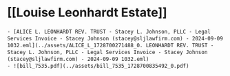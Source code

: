 # [[Louise Leonhardt Estate]]
	- [ALICE L. LEONHARDT REV. TRUST - Stacey L. Johnson, PLLC - Legal Services Invoice - Stacey Johnson (stacey@sljlawfirm.com) - 2024-09-09 1032.eml](../assets/ALICE_L_1728700271488_0. LEONHARDT REV. TRUST - Stacey L. Johnson, PLLC - Legal Services Invoice - Stacey Johnson (stacey@sljlawfirm.com) - 2024-09-09 1032.eml)
	- ![bill_7535.pdf](../assets/bill_7535_1728700835492_0.pdf)